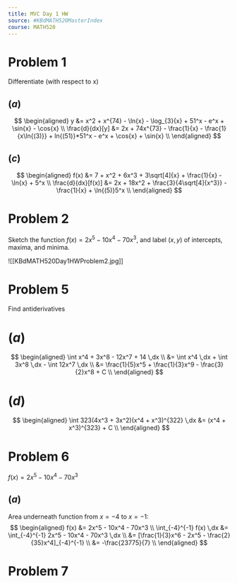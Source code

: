 ```yaml
---
title: MVC Day 1 HW
source: #KBdMATH520MasterIndex
course: MATH520
---
```


# Problem 1
Differentiate (with respect to x)

## $(a)$
$$
\begin{aligned}
y &= x^2 + x^{74} - \ln{x} - \log_{3}{x} + 51^x - e^x + \sin{x} - \cos{x} \\
\frac{d}{dx}[y] &= 2x + 74x^{73} - \frac{1}{x} - \frac{1}{x\ln{(3)}} + ln{(51)}*51^x - e^x + \cos{x} + \sin{x} \\
\end{aligned}
$$

## $(c)$
$$
\begin{aligned}
f(x) &= 7 + x^2 + 6x^3 + 3\sqrt[4]{x} + \frac{1}{x} - \ln{x} + 5^x \\
\frac{d}{dx}[f(x)] &= 2x + 18x^2 + \frac{3}{4\sqrt[4]{x^3}} - \frac{1}{x} + \ln{(5)}5^x \\
\end{aligned}
$$

# Problem 2
Sketch the function $f(x) = 2x^5 - 10x^4 - 70x^3$, and label $(x, y)$ of intercepts, maxima, and minima.

![[KBdMATH520Day1HWProblem2.jpg]]

# Problem 5
Find antiderivatives

# $(a)$
$$
\begin{aligned}
\int x^4 + 3x^8 - 12x^7 + 14 \,dx \\
&= \int x^4 \,dx + \int 3x^8 \,dx - \int 12x^7 \,dx \\
&= \frac{1}{5}x^5 + \frac{1}{3}x^9 - \frac{3}{2}x^8 + C \\
\end{aligned}
$$

# $(d)$
$$
\begin{aligned}
\int 323(4x^3 + 3x^2)(x^4 + x^3)^{322} \,dx &= (x^4 + x^3)^{323} + C \\
\end{aligned}
$$

# Problem 6
$f(x) = 2x^5 - 10x^4 - 70x^3$

## $(a)$
Area underneath function from $x=-4$ to $x=-1$:
$$
\begin{aligned}
f(x) &= 2x^5 - 10x^4 - 70x^3 \\
\int_{-4}^{-1} f(x) \,dx &= \int_{-4}^{-1} 2x^5 - 10x^4 - 70x^3 \,dx \\
&= [\frac{1}{3}x^6 - 2x^5 - \frac{2}{35}x^4]_{-4}^{-1} \\
&= -\frac{23775}{7} \\
\end{aligned}
$$


# Problem 7